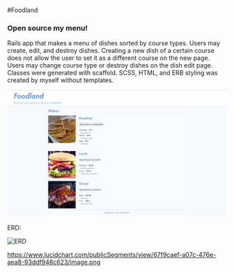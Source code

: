#Foodland

### Open source my menu!

Rails app that makes a menu of dishes sorted by course types. Users may create, edit, and destroy dishes. Creating a new dish of a certain course does not allow the user to set it as a different course on the new page. Users may change course type or destroy dishes on the dish edit page. Classes were generated with scaffold. SCSS, HTML, and ERB styling was created by myself without templates.

![Homepage](https://raw.githubusercontent.com/julemagne/Foodland/53d98f2b9d2d3e0ca6c1785afc6d02ae2002aca0/app/assets/images/home.png)

ERD:

![ERD](https://www.lucidchart.com/publicSegments/view/67f9caef-a07c-476e-aea8-93ddf948c623/image.png)

https://www.lucidchart.com/publicSegments/view/67f9caef-a07c-476e-aea8-93ddf948c623/image.png

